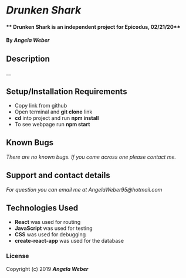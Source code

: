 # _Drunken Shark_

#### ** Drunken Shark is an independent project for Epicodus, 02/21/20**

#### By _**Angela Weber**_

## Description
  __

## Setup/Installation Requirements

* Copy link from github
* Open terminal and __git clone__ link
* __cd__ into project and run __npm install__ 
* To see webpage run __npm start__


## Known Bugs

_There are no known bugs. If you come across one please contact me._

## Support and contact details

_For question you can email me at AngelaWeber95@hotmail.com_

## Technologies Used

* __React__ was used for routing
* __JavaScript__ was used for testing
* __CSS__ was used for debugging
* __create-react-app__ was used for the database

### License

Copyright (c) 2019 **_Angela Weber_**